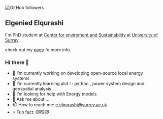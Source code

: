 ![GitHub followers](https://img.shields.io/github/followers/elgenied)


## Elgenied Elqurashi
I'm PhD student at [Center for enviroment and Sustainability ](https://www.surrey.ac.uk/centre-environment-sustainability)at [University of Surrey](https://www.surrey.ac.uk/).

check out my [page](https://www.surrey.ac.uk/people/elgenied-elqurashi) fo more info. 


### Hi there 👋
- 🔭 I’m currently working on developing open-source local energy systems 
- 🌱 I’m currently learning alot ! : python , power system design and geospatial analysis
- 🤔 I’m looking for help with Energy models 
- 💬 Ask me about ...
- 📫 How to reach me: e.elqurashi@surrey.ac.uk
- ⚡ Fun fact: 😼😼😼
